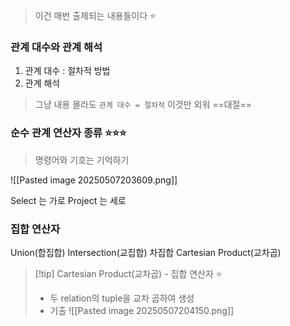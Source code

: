 
> 이건 매번 출제되는 내용들이다 ⭐


### 관계 대수와 관계 해석

1. 관계 대수 : 절차적 방법 
2. 관계 해석 

> 그냥 내용 몰라도 `관계 대수 = 절차적`  이것만 외워
>  ==대절==

### 순수 관계 연산자 종류 ⭐⭐⭐<br>
> 명령어와 기호는 기억하기

![[Pasted image 20250507203609.png]]

Select 는 가로
Project 는 세로 


### 집합 연산자 

Union(합집합)
Intersection(교집합)
차집합
Cartesian Product(교차곱)

>[!tip] Cartesian Product(교차곱) - 집합 연산자 ⭐
>- 두 relation의 tuple을 교차 곱하여 생성
>- 기출
> ![[Pasted image 20250507204150.png]]





